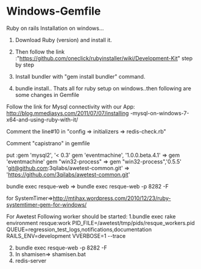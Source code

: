 Windows-Gemfile
===============
Ruby on rails Installation on windows...
1. Download Ruby (version) and install it.

2. Then follow the link :"https://github.com/oneclick/rubyinstaller/wiki/Development-Kit" step by step
3. Install bundler with "gem install bundler" command.
4. bundle install.. Thats all for ruby setup on windows..then following are some changes in Gemfile 

Follow the link for Mysql connectivity with our App: http://blog.mmediasys.com/2011/07/07/installing
-mysql-on-windows-7-x64-and-using-ruby-with-it/

Comment the line#10 in "config => initializers => redis-check.rb"

Comment "capistrano" in gemfile

put :gem 'mysql2', '< 0.3'
gem 'eventmachine', '1.0.0.beta.4.1' => gem 'eventmachine'
gem "win32-process" =>  gem "win32-process",'0.5.5'
'git@github.com:3qilabs/awetest-common.git' => 'https://github.com/3qilabs/awetest-common.git'



bundle exec resque-web => bundle exec resque-web -p 8282 -F


for SystemTimer=>http://mtjhax.wordpress.com/2010/12/23/ruby-systemtimer-gem-for-windows/

For Awetest Following worker should be started: 1.bundle exec rake environment resque:work PID_FILE=/awetest/tmp/pids/resque_workers.pid QUEUE=regression_test_logs,notifications,documentation RAILS_ENV=development VVERBOSE=1 --trace


2. bundle exec resque-web -p 8282 -F
3. In shamisen=> shamisen.bat
4. redis-server

